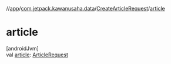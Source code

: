 //[app](../../../index.md)/[com.jetpack.kawanusaha.data](../index.md)/[CreateArticleRequest](index.md)/[article](article.md)

# article

[androidJvm]\
val [article](article.md): [ArticleRequest](../-article-request/index.md)
